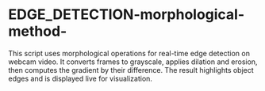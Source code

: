 # EDGE_DETECTION-morphological-method-
This script uses morphological operations for real-time edge detection on webcam video. It converts frames to grayscale, applies dilation and erosion, then computes the gradient by their difference. The result highlights object edges and is displayed live for visualization.
